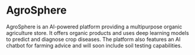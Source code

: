 # AgroSphere
AgroSphere is an AI-powered platform providing a multipurpose organic agriculture store. It offers organic products and uses deep learning models to predict and diagnose crop diseases. The platform also features an AI chatbot for farming advice and will soon include soil testing capabilities.
